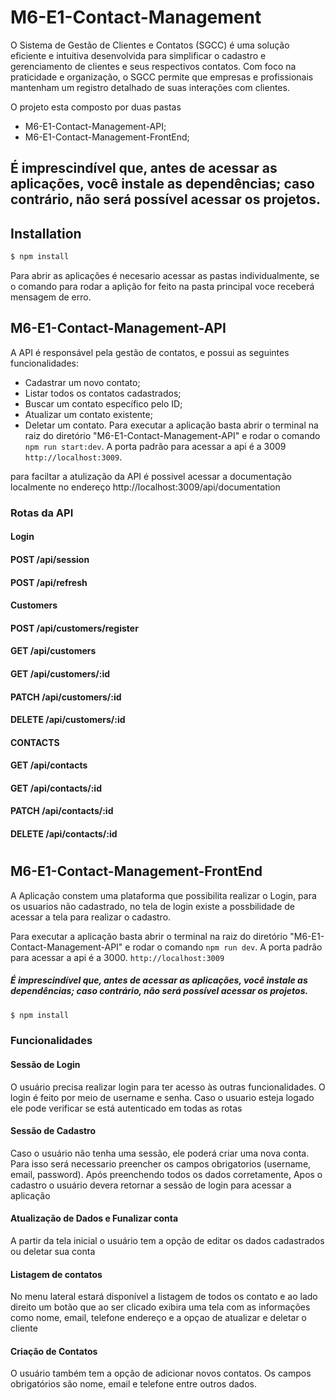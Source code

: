 # M6-E1-Contact-Management
O Sistema de Gestão de Clientes e Contatos (SGCC) é uma solução eficiente e intuitiva desenvolvida para simplificar o cadastro e gerenciamento de clientes e seus respectivos contatos. Com foco na praticidade e organização, o SGCC permite que empresas e profissionais mantenham um registro detalhado de suas interações com clientes.

O projeto esta composto por duas pastas 
- M6-E1-Contact-Management-API;
- M6-E1-Contact-Management-FrontEnd;

## É imprescindível que, antes de acessar as aplicações, você instale as dependências; caso contrário, não será possível acessar os projetos.

## Installation

```bash
$ npm install
```


Para abrir as aplicações é necesario acessar as pastas individualmente, se o comando para rodar a aplição for feito na pasta principal voce receberá mensagem de erro.


## M6-E1-Contact-Management-API

A API é responsável pela gestão de contatos, e possui as seguintes funcionalidades:
- Cadastrar um novo contato;
- Listar todos os contatos cadastrados;
- Buscar um contato específico pelo ID;
- Atualizar um contato existente;
- Deletar um contato.
Para executar a aplicação basta abrir o terminal na raiz do diretório "M6-E1-Contact-Management-API"
e rodar o comando `npm run start:dev`. A porta padrão para acessar a api é a 3009 `http://localhost:3009`.

para faciltar a atulização da API é possivel acessar a documentação localmente no endereço 
http://localhost:3009/api/documentation



### Rotas da API

#### Login

#### POST /api/session
#### POST /api/refresh

#### Customers
#### POST /api/customers/register
#### GET /api/customers
#### GET /api/customers/:id
#### PATCH /api/customers/:id
#### DELETE /api/customers/:id

#### CONTACTS

#### GET /api/contacts
#### GET /api/contacts/:id
#### PATCH /api/contacts/:id
#### DELETE /api/contacts/:id




#

## M6-E1-Contact-Management-FrontEnd

A Aplicação constem uma plataforma que possibilita realizar o Login, para os usuarios não cadastrado, no tela de login existe a possbilidade de acessar a tela para realizar o cadastro.

Para executar a aplicação basta abrir o terminal na raiz do diretório "M6-E1-Contact-Management-API"
e rodar o comando `npm run dev`. A porta padrão para acessar a api é a 3000. `http://localhost:3009`





##### É imprescindível que, antes de acessar as aplicações, você instale as dependências; caso contrário, não será possível acessar os projetos.



```bash
$ npm install
```



### Funcionalidades

#### Sessão de Login
O usuário precisa realizar login para ter acesso às outras funcionalidades. O login é feito por meio
de username e senha. Caso o usuario esteja logado ele pode verificar se está autenticado em todas as rotas

#### Sessão de Cadastro
Caso o usuário não tenha uma sessão, ele poderá criar uma nova conta. Para isso será necessario
preencher os campos obrigatorios (username, email, password). Após preenchendo todos os dados corretamente, Apos o cadastro o usuário devera retornar a sessão de login para acessar a aplicação

#### Atualização de Dados e Funalizar conta
A partir da tela inicial o usuário tem a opção de editar os dados cadastrados ou deletar sua conta

#### Listagem de contatos
No menu lateral estará disponível a listagem de todos os contato e ao lado direito um botão que ao ser clicado exibira uma tela com as informações como nome, email, telefone endereço e a opçao de atualizar e deletar o cliente

#### Criação de Contatos
O usuário também tem a opção de adicionar novos contatos. Os campos obrigatórios são nome, email e
telefone entre outros dados. 




